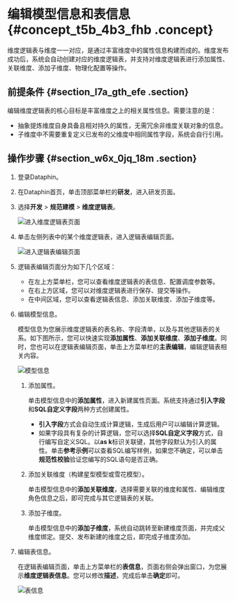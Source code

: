 # 编辑模型信息和表信息 {#concept_t5b_4b3_fhb .concept}

维度逻辑表与维度一一对应，是通过丰富维度中的属性信息构建而成的。维度发布成功后，系统会自动创建对应的维度逻辑表，并支持对维度逻辑表进行添加属性、关联维度、添加子维度、物理化配置等操作。

## 前提条件 {#section_l7a_gth_efe .section}

编辑维度逻辑表的核心目标是丰富维度之上的相关属性信息。需要注意的是：

-   抽象提炼维度自身具备且相对持久的属性，无需冗余非维度关联对象的信息。
-   子维度中不需要重复定义已发布的父维度中相同属性字段，系统会自行引用。

## 操作步骤 {#section_w6x_0jq_18m .section}

1.  登录Dataphin。
2.  在Dataphin首页，单击顶部菜单栏的**研发**，进入研发页面。
3.  选择**开发** \> **规范建模** \> **维度逻辑表**。

    ![进入维度逻辑表页面](http://static-aliyun-doc.oss-cn-hangzhou.aliyuncs.com/assets/img/149732/156594391055952_zh-CN.png)

4.  单击左侧列表中的某个维度逻辑表，进入逻辑表编辑页面。

    ![进入逻辑表编辑页面](http://static-aliyun-doc.oss-cn-hangzhou.aliyuncs.com/assets/img/149732/156594391041615_zh-CN.png)

5.  逻辑表编辑页面分为如下几个区域：
    -   在左上方菜单栏，您可以查看维度逻辑表的表信息、配置调度参数等。
    -   在右上方区域，您可以对维度逻辑表进行保存、提交等操作。
    -   在中间区域，您可以查看逻辑表信息、添加关联维度、添加子维度等。
6.  编辑模型信息。

    模型信息为您展示维度逻辑表的表名称、字段清单，以及与其他逻辑表的关系。如下图所示，您可以快速实现**添加属性**、**添加关联维度**、**添加子维度**。同时，您也可以在逻辑表编辑页面，单击上方菜单栏的**主表编辑**，编辑逻辑表相关内容。

    ![模型信息](http://static-aliyun-doc.oss-cn-hangzhou.aliyuncs.com/assets/img/149732/156594391041617_zh-CN.png)

    1.  添加属性。

        单击模型信息中的**添加属性**，进入新建属性页面。系统支持通过**引入字段**和**SQL自定义字段**两种方式创建属性。

        -   **引入字段**方式会自动生成计算逻辑，生成后用户可以编辑计算逻辑。
        -   如果字段具有复杂的计算逻辑，您可以选择**SQL自定义字段**方式，自行编写自定义SQL。以**as k**标识关联键，其他字段默认为引入的属性。单击**参考示例**可以查看SQL编写样例，如果您不确定，可以单击**规范性校验**验证您编写的SQL语句是否正确。
    2.  添加关联维度（构建星型模型或雪花模型）。

        单击模型信息中的**添加关联维度**，选择需要关联的维度和属性、编辑维度角色信息之后，即可完成与其它逻辑表的关联。

    3.  添加子维度。

        单击模型信息中的**添加子维度**，系统自动跳转至新建维度页面，并完成父维度绑定。提交、发布新建的维度之后，即完成子维度添加。

7.  编辑表信息。

    在逻辑表编辑页面，单击上方菜单栏的**表信息**，页面右侧会弹出窗口，为您展示**维度逻辑表信息**。您可以修改**描述**，完成后单击**确定**即可。

    ![表信息](http://static-aliyun-doc.oss-cn-hangzhou.aliyuncs.com/assets/img/149732/156594391041626_zh-CN.png)


